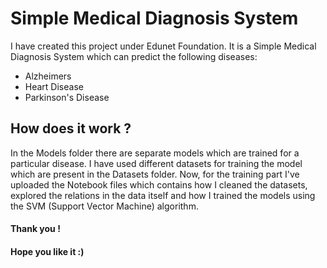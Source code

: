 # Simple Medical Diagnosis System
I have created this project under Edunet Foundation. It is a Simple Medical Diagnosis System which can predict the following diseases:
* Alzheimers
* Heart Disease
* Parkinson's Disease
## How does it work ?
In the Models folder there are separate models which are trained for a particular disease. I have used different datasets for training the model which are present in the Datasets folder.
Now, for the training part I've uploaded the Notebook files which contains how I cleaned the datasets, explored the relations in the data itself and how I trained the models using the SVM (Support Vector Machine) algorithm.
#### Thank you ! 
#### Hope you like it :)

